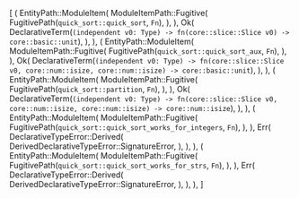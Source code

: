 [
    (
        EntityPath::ModuleItem(
            ModuleItemPath::Fugitive(
                FugitivePath(`quick_sort::quick_sort`, `Fn`),
            ),
        ),
        Ok(
            DeclarativeTerm(`(independent v0: Type) -> fn(core::slice::Slice v0) -> core::basic::unit`),
        ),
    ),
    (
        EntityPath::ModuleItem(
            ModuleItemPath::Fugitive(
                FugitivePath(`quick_sort::quick_sort_aux`, `Fn`),
            ),
        ),
        Ok(
            DeclarativeTerm(`(independent v0: Type) -> fn(core::slice::Slice v0, core::num::isize, core::num::isize) -> core::basic::unit`),
        ),
    ),
    (
        EntityPath::ModuleItem(
            ModuleItemPath::Fugitive(
                FugitivePath(`quick_sort::partition`, `Fn`),
            ),
        ),
        Ok(
            DeclarativeTerm(`(independent v0: Type) -> fn(core::slice::Slice v0, core::num::isize, core::num::isize) -> core::num::isize`),
        ),
    ),
    (
        EntityPath::ModuleItem(
            ModuleItemPath::Fugitive(
                FugitivePath(`quick_sort::quick_sort_works_for_integers`, `Fn`),
            ),
        ),
        Err(
            DeclarativeTypeError::Derived(
                DerivedDeclarativeTypeError::SignatureError,
            ),
        ),
    ),
    (
        EntityPath::ModuleItem(
            ModuleItemPath::Fugitive(
                FugitivePath(`quick_sort::quick_sort_works_for_strs`, `Fn`),
            ),
        ),
        Err(
            DeclarativeTypeError::Derived(
                DerivedDeclarativeTypeError::SignatureError,
            ),
        ),
    ),
]